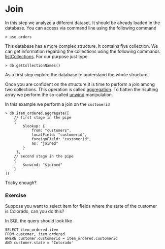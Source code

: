 # Join

In this step we analyze a different dataset. It should
be already loaded in the database. You can access
via command line using the following command
```
> use orders
```
This database has a more complex structure.
It contains five collection. We can get information
regarding the collections using the following commands
[listCollections](https://docs.mongodb.com/manual/reference/command/listCollections/).
For our purpose just type
```
> db.getCollectionNames()
```

As a first step explore the database to understand the
whole structure.

Once you are confident on the structure it is time
to perform a *join* among two collections. This operation
is called [aggregation](https://docs.mongodb.com/manual/reference/operator/aggregation/lookup/).
To flatten the risulting array we perform the 
so-called [unwind](https://docs.mongodb.com/manual/reference/operator/aggregation/unwind/)
manipulation.

In this example we perform a join on the `customerid`
```
> db.item_ordered.aggregate([
    // first stage in the pipe
    {
        $lookup: {
            from: "customers",
            localField: "customerid",
            foreignField: "customerid",
            as: "joined"
        }
     },
    // second stage in the pipe
    {
        $unwind: "$joined"
    }   
])
```

Tricky enough? 

### Exercise

Suppose you want to select item for fields where the state
of the customer is Colorado, can you do this?

In SQL the query should look like
```postgres-psql
SELECT item_ordered.item 
FROM customer, item_ordered
WHERE customer.customerid = item_ordered.customerid
AND customer.state = 'Colorado'
```
